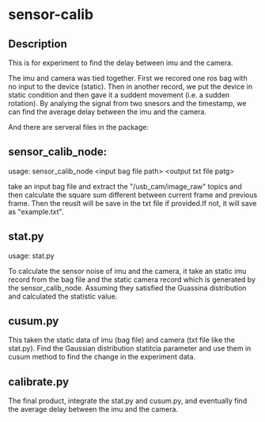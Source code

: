 # sensor-calib
## Description

<p>This is for experiment to find the delay between imu and the camera.</p>
<p>The imu and camera was tied together. First we recored one ros bag with no input to the device (static). Then in another record, we put the device in static condition and then gave it a suddent movement (i.e. a sudden rotation). By analying the signal from two snesors and the timestamp, we can find the average delay between the imu and the camera.</p>

<p>And there are serveral files in the package:</p> 

## sensor_calib_node:
<p> usage: sensor_calib_node &ltinput bag file path&gt &ltoutput txt file patg&gt
<p>take an input bag file and extract the "/usb_cam/image_raw" topics and then calculate the square sum different between current frame and previous frame. Then the reuslt will be save in the txt file if provided.If not, it will save as "example.txt".</p>

## stat.py
<p> usage: stat.py</p>
<p> To calculate the sensor noise of imu and the camera, it take an static imu record from the bag file and the static camera record which is generated by the sensor_calib_node. Assuming they satisfied the Guassina distribution and calculated the statistic value.

## cusum.py
<p> This taken the static data of imu (bag file) and camera (txt file like the stat.py). Find the Gaussian distribution statitcia parameter and use them in cusum method to find the change in the experiment data.</p>

## calibrate.py     
<p> The final product, integrate the stat.py and cusum.py, and eventually find the average delay between the imu and the camera.</p>
       
          
        
